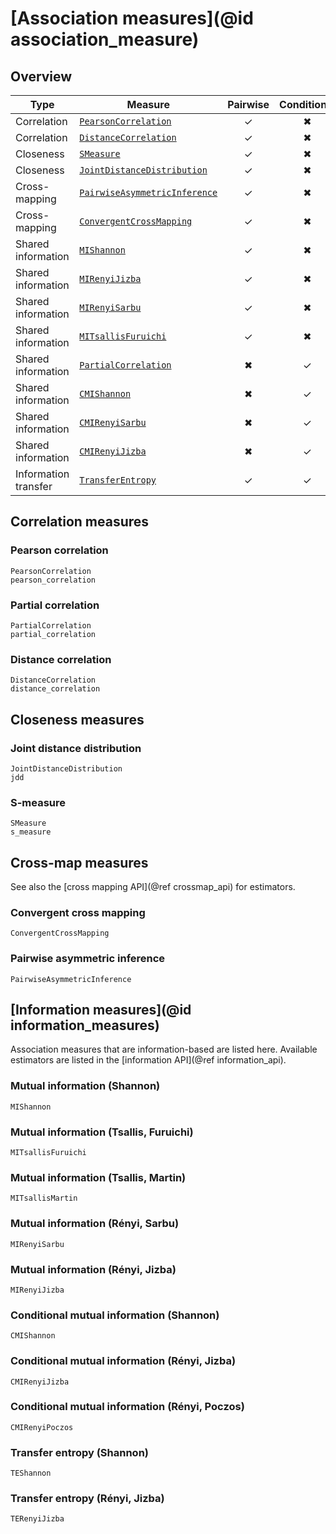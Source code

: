 # [Association measures](@id association_measure)

## Overview

| Type                 | Measure                               | Pairwise | Conditional | Function version               |
| -------------------- | ------------------------------------- | :------: | :---------: | ------------------------------ |
| Correlation          | [`PearsonCorrelation`](@ref)          |    ✓    |     ✖      | [`pearson_correlation`](@ref)  |
| Correlation          | [`DistanceCorrelation`](@ref)         |    ✓    |     ✖      | [`distance_correlation`](@ref) |
| Closeness            | [`SMeasure`](@ref)                    |    ✓    |     ✖      | [`s_measure`](@ref)            |
| Closeness            | [`JointDistanceDistribution`](@ref)   |    ✓    |     ✖      | [`jdd`](@ref)                  |
| Cross-mapping        | [`PairwiseAsymmetricInference`](@ref) |    ✓    |     ✖      | [`crossmap`](@ref)             |
| Cross-mapping        | [`ConvergentCrossMapping`](@ref)      |    ✓    |     ✖      | [`crossmap`](@ref)             |
| Shared information   | [`MIShannon`](@ref)                   |    ✓    |     ✖      | [`mutualinfo`](@ref)           |
| Shared information   | [`MIRenyiJizba`](@ref)                |    ✓    |     ✖      | [`mutualinfo`](@ref)           |
| Shared information   | [`MIRenyiSarbu`](@ref)                |    ✓    |     ✖      | [`mutualinfo`](@ref)           |
| Shared information   | [`MITsallisFuruichi`](@ref)           |    ✓    |     ✖      | [`mutualinfo`](@ref)           |
| Shared information   | [`PartialCorrelation`](@ref)          |    ✖    |     ✓      | [`partial_correlation`](@ref)  |
| Shared information   | [`CMIShannon`](@ref)                  |    ✖    |     ✓      | [`condmutualinfo`](@ref)       |
| Shared information   | [`CMIRenyiSarbu`](@ref)               |    ✖    |     ✓      | [`condmutualinfo`](@ref)       |
| Shared information   | [`CMIRenyiJizba`](@ref)               |    ✖    |     ✓      | [`condmutualinfo`](@ref)       |
| Information transfer | [`TransferEntropy`](@ref)             |    ✓    |     ✓      | [`transferentropy`](@ref)      |

## Correlation measures

### Pearson correlation

```@docs
PearsonCorrelation
pearson_correlation
```

### Partial correlation

```@docs
PartialCorrelation
partial_correlation
```

### Distance correlation

```@docs
DistanceCorrelation
distance_correlation
```

## Closeness measures

### Joint distance distribution

```@docs
JointDistanceDistribution
jdd
```

### S-measure

```@docs
SMeasure
s_measure
```

## Cross-map measures

See also the [cross mapping API](@ref crossmap_api) for estimators.

### Convergent cross mapping

```@docs
ConvergentCrossMapping
```

### Pairwise asymmetric inference

```@docs
PairwiseAsymmetricInference
```

## [Information measures](@id information_measures)

Association measures that are information-based are listed here. Available estimators
are listed in the [information API](@ref information_api).

### Mutual information (Shannon)

```@docs
MIShannon
```

### Mutual information (Tsallis, Furuichi)

```@docs
MITsallisFuruichi
```

### Mutual information (Tsallis, Martin)

```@docs
MITsallisMartin
```

### Mutual information (Rényi, Sarbu)

```@docs
MIRenyiSarbu
```

### Mutual information (Rényi, Jizba)

```@docs
MIRenyiJizba
```

### Conditional mutual information (Shannon)

```@docs
CMIShannon
```

### Conditional mutual information (Rényi, Jizba)

```@docs
CMIRenyiJizba
```

### Conditional mutual information (Rényi, Poczos)

```@docs
CMIRenyiPoczos
```

### Transfer entropy (Shannon)

```@docs
TEShannon
```

### Transfer entropy (Rényi, Jizba)

```@docs
TERenyiJizba
```
